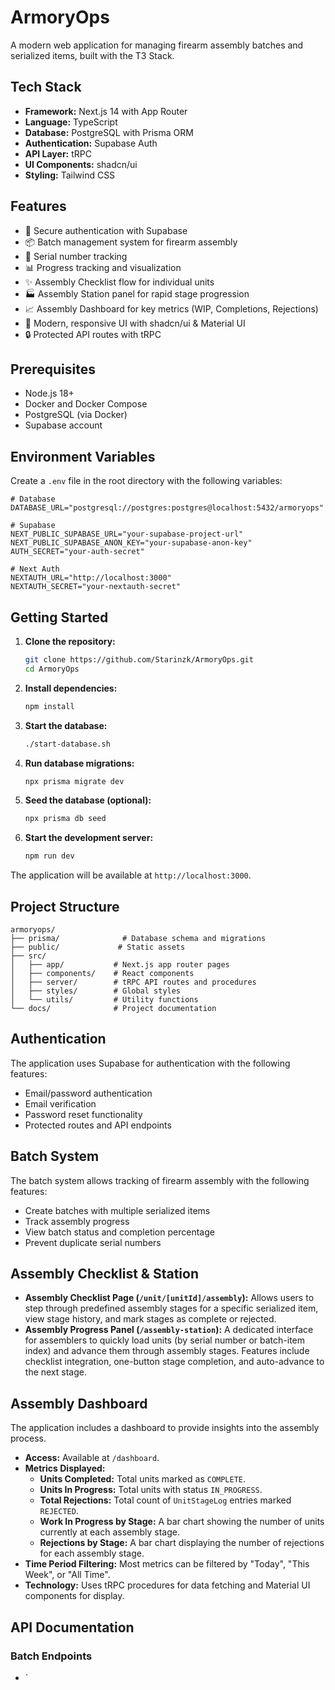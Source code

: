 # ArmoryOps

A modern web application for managing firearm assembly batches and serialized items, built with the T3 Stack.

## Tech Stack

- **Framework:** Next.js 14 with App Router
- **Language:** TypeScript
- **Database:** PostgreSQL with Prisma ORM
- **Authentication:** Supabase Auth
- **API Layer:** tRPC
- **UI Components:** shadcn/ui
- **Styling:** Tailwind CSS

## Features

- 🔐 Secure authentication with Supabase
- 📦 Batch management system for firearm assembly
- 🔢 Serial number tracking
- 📊 Progress tracking and visualization
- ✨ Assembly Checklist flow for individual units
- 🏭 Assembly Station panel for rapid stage progression
- 📈 Assembly Dashboard for key metrics (WIP, Completions, Rejections)
- 🎨 Modern, responsive UI with shadcn/ui & Material UI
- 🔒 Protected API routes with tRPC

## Prerequisites

- Node.js 18+
- Docker and Docker Compose
- PostgreSQL (via Docker)
- Supabase account

## Environment Variables

Create a `.env` file in the root directory with the following variables:

```env
# Database
DATABASE_URL="postgresql://postgres:postgres@localhost:5432/armoryops"

# Supabase
NEXT_PUBLIC_SUPABASE_URL="your-supabase-project-url"
NEXT_PUBLIC_SUPABASE_ANON_KEY="your-supabase-anon-key"
AUTH_SECRET="your-auth-secret"

# Next Auth
NEXTAUTH_URL="http://localhost:3000"
NEXTAUTH_SECRET="your-nextauth-secret"
```

## Getting Started

1. **Clone the repository:**
   ```bash
   git clone https://github.com/Starinzk/ArmoryOps.git
   cd ArmoryOps
   ```

2. **Install dependencies:**
   ```bash
   npm install
   ```

3. **Start the database:**
   ```bash
   ./start-database.sh
   ```

4. **Run database migrations:**
   ```bash
   npx prisma migrate dev
   ```

5. **Seed the database (optional):**
   ```bash
   npx prisma db seed
   ```

6. **Start the development server:**
   ```bash
   npm run dev
   ```

The application will be available at `http://localhost:3000`.

## Project Structure

```
armoryops/
├── prisma/              # Database schema and migrations
├── public/             # Static assets
├── src/
│   ├── app/           # Next.js app router pages
│   ├── components/    # React components
│   ├── server/        # tRPC API routes and procedures
│   ├── styles/        # Global styles
│   └── utils/         # Utility functions
└── docs/              # Project documentation
```

## Authentication

The application uses Supabase for authentication with the following features:
- Email/password authentication
- Email verification
- Password reset functionality
- Protected routes and API endpoints

## Batch System

The batch system allows tracking of firearm assembly with the following features:
- Create batches with multiple serialized items
- Track assembly progress
- View batch status and completion percentage
- Prevent duplicate serial numbers

## Assembly Checklist & Station

- **Assembly Checklist Page (`/unit/[unitId]/assembly`):** Allows users to step through predefined assembly stages for a specific serialized item, view stage history, and mark stages as complete or rejected.
- **Assembly Progress Panel (`/assembly-station`):** A dedicated interface for assemblers to quickly load units (by serial number or batch-item index) and advance them through assembly stages. Features include checklist integration, one-button stage completion, and auto-advance to the next stage.

## Assembly Dashboard

The application includes a dashboard to provide insights into the assembly process.

- **Access:** Available at `/dashboard`.
- **Metrics Displayed:**
    - **Units Completed:** Total units marked as `COMPLETE`.
    - **Units In Progress:** Total units with status `IN_PROGRESS`.
    - **Total Rejections:** Total count of `UnitStageLog` entries marked `REJECTED`.
    - **Work In Progress by Stage:** A bar chart showing the number of units currently at each assembly stage.
    - **Rejections by Stage:** A bar chart displaying the number of rejections for each assembly stage.
- **Time Period Filtering:** Most metrics can be filtered by "Today", "This Week", or "All Time".
- **Technology:** Uses tRPC procedures for data fetching and Material UI components for display.

## API Documentation

### Batch Endpoints

- `